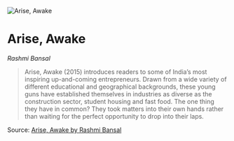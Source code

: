 ![Arise, Awake](https://images.blinkist.com/images/books/5ce50ad66cee0700086aaf90/1_1/470.jpg)
# Arise, Awake
*Rashmi Bansal*

>Arise, Awake (2015) introduces readers to some of India’s most inspiring up-and-coming entrepreneurs. Drawn from a wide variety of different educational and geographical backgrounds, these young guns have established themselves in industries as diverse as the construction sector, student housing and fast food. The one thing they have in common? They took matters into their own hands rather than waiting for the perfect opportunity to drop into their laps.



Source: [Arise, Awake by Rashmi Bansal](https://www.blinkist.com/en/nc/daily/reader/arise-awake-en)